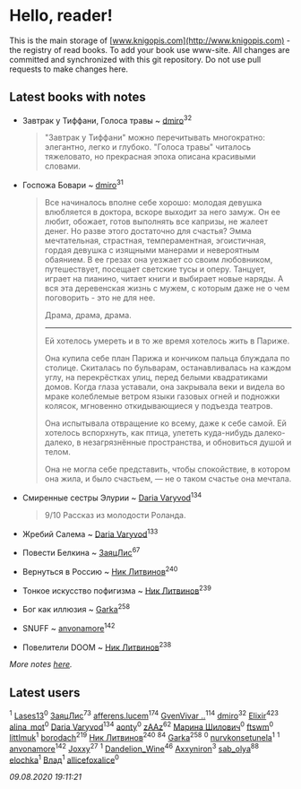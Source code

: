 # Hello, reader!
This is the main storage of [www.knigopis.com](http://www.knigopis.com) - the registry of read books.
To add your book use www-site. All changes are committed and synchronized with this git repository.
Do not use pull requests to make changes here.


## Latest books with notes
* Завтрак у Тиффани, Голоса травы ~ [dmiro](users/571/5714115-vkontakte)<sup>32</sup>
    > "Завтрак у Тиффани" можно перечитывать многократно: элегантно, легко и глубоко. "Голоса травы" читалось тяжеловато, но прекрасная эпоха описана красивыми словами.

* Госпожа Бовари ~ [dmiro](users/571/5714115-vkontakte)<sup>31</sup>
    > Все начиналось вполне себе хорошо: молодая девушка влюбляется в доктора, вскоре выходит за него замуж. Он ее любит, обожает, готов выполнять все капризы, не жалеет денег. Но разве этого достаточно для счастья? 
    > Эмма мечтательная, страстная, темпераментная, эгоистичная, гордая девушка с изящными манерами и невероятным обаянием. В ее грезах она уезжает со своим любовником, путешествует, посещает светские тусы и оперу. Танцует, играет на пианино, читает книги и выбирает новые наряды. А вся эта деревенская жизнь с мужем, с которым даже не о чем поговорить - это не для нее.
    > 
    > Драма, драма, драма.
    > 
    > ***
    > Ей хотелось умереть и в то же время хотелось жить в Париже.
    > 
    > Она купила себе план Парижа и кончиком пальца блуждала по столице. Скиталась по бульварам, останавливалась на каждом углу, на перекрёстках улиц, перед белыми квадратиками домов. Когда глаза уставали, она закрывала веки и видела во мраке колеблемые ветром языки газовых огней и подножки колясок, мгновенно откидывающиеся у подъезда театров.
    > 
    > Она испытывала отвращение ко всему, даже к себе самой. Ей хотелось вспорхнуть, как птица, улететь куда-нибудь далеко-далеко, в незагрязнённые пространства, и обновиться душой и телом.
    > 
    > Она не могла себе представить, чтобы спокойствие, в котором она жила, и было счастьем, — не о таком счастье она мечтала.

* Смиренные сестры Элурии ~ [Daria Varyvod](users/829/829893410524253-facebook)<sup>134</sup>
    > 9/10 Рассказ из молодости Роланда.

* Жребий Салема ~ [Daria Varyvod](users/829/829893410524253-facebook)<sup>133</sup>

* Повести Белкина ~ [ЗаяцЛис](users/112/112388384595246311466-google)<sup>67</sup>

* Вернуться в Россию ~ [Ник Литвинов](users/241/241974816-vkontakte)<sup>240</sup>

* Тонкое искусство пофигизма ~ [Ник Литвинов](users/241/241974816-vkontakte)<sup>239</sup>

* Бог как иллюзия ~ [Garka](users/115/115753719718250012620-google)<sup>258</sup>

* SNUFF ~ [anvonamore](users/595/5957175-vkontakte)<sup>142</sup>

* Повелители DOOM ~ [Ник Литвинов](users/241/241974816-vkontakte)<sup>238</sup>


_More notes [here](latest_books_with_notes.md)._


## Latest users
[](users/109/109106074083820102515-google)<sup>1</sup> 
[Lases13](users/103/103233187704022534226-google)<sup>0</sup> 
[ЗаяцЛис](users/112/112388384595246311466-google)<sup>73</sup> 
[afferens.lucem](users/196/196071655-vkontakte)<sup>174</sup> 
[GvenVivar ..](users/158/158266434925901-facebook)<sup>114</sup> 
[dmiro](users/571/5714115-vkontakte)<sup>32</sup> 
[Elixir](users/115/115826717712507836033-google)<sup>423</sup> 
[alina_mot](users/103/103322968684647562714-google)<sup>0</sup> 
[Daria Varyvod](users/829/829893410524253-facebook)<sup>134</sup> 
[aonty](users/230/230130972-vkontakte)<sup>0</sup> 
[zAAz](users/202/202248233-vkontakte)<sup>62</sup> 
[Марина Шилович](users/172/17277138623026186920-mailru)<sup>0</sup> 
[ftswm](users/100/100638342-vkontakte)<sup>0</sup> 
[littlmuk](users/106/106892998330932949986-google)<sup>1</sup> 
[borodach](users/157/15706320-vkontakte)<sup>219</sup> 
[Ник Литвинов](users/241/241974816-vkontakte)<sup>240</sup> 
[](users/300/300123225-vkontakte)<sup>84</sup> 
[Garka](users/115/115753719718250012620-google)<sup>258</sup> 
[](users/768/768549983-yandex)<sup>0</sup> 
[nurvkonsetunela](users/193/193873058-vkontakte)<sup>1</sup> 
[](users/111/111978052714957627223-google)<sup>1</sup> 
[anvonamore](users/595/5957175-vkontakte)<sup>142</sup> 
[Joxxy](users/109/109128632962928278575-google)<sup>27</sup> 
[](users/106/106033731903118559839-google)<sup>1</sup> 
[Dandelion_Wine](users/586/58602788-vkontakte)<sup>46</sup> 
[Axxyniron](users/102/102620077660877533621-google)<sup>3</sup> 
[sab_olya](users/139/139338401-vkontakte)<sup>88</sup> 
[elochka](users/106/106611396170683247429-google)<sup>1</sup> 
[Влад](users/113/113025816040423789055-google)<sup>1</sup> 
[allicefoxalice](users/138/138247248-vkontakte)<sup>0</sup> 


_09.08.2020 19:11:21_
